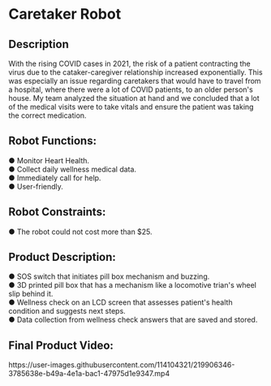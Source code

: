 <h1>Caretaker Robot</h1>

<h2>Description</h2>
With the rising COVID cases in 2021, the risk of a patient contracting the virus due to the cataker-caregiver relationship increased exponentially. This was especially an issue regarding caretakers that would have to travel from a hospital, where there were a lot of COVID patients, to an older person's house. My team analyzed the situation at hand and we concluded that a lot of the medical visits were to take vitals and ensure the patient was taking the correct medication. 
<br />

<h2>Robot Functions: </h2>
● Monitor Heart Health. </br>
● Collect daily wellness medical data. </br
● Provide emergency pill. </br>
● Immediately call for help. </br>
● User-friendly. </br>

<h2>Robot Constraints: </h2>
● The robot could not cost more than $25. </br>

<h2>Product Description: </h2>
● SOS switch that initiates pill box mechanism and buzzing. </br>
● 3D printed pill box that has a mechanism like a locomotive trian's wheel slip behind it. </br>
● Wellness check on an LCD screen that assesses patient's health condition and suggests next steps. </br>
● Data collection from wellness check answers that are saved and stored. </br> 
 
<h2>Final Product Video: </h2>
https://user-images.githubusercontent.com/114104321/219906346-3785638e-b49a-4e1a-bac1-47975d1e9347.mp4

